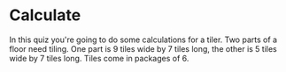 # Calculate
In this quiz you're going to do some calculations for a tiler. Two parts of a floor need tiling. One part is 9 tiles wide by 7 tiles long, the other is 5 tiles wide by 7 tiles long. Tiles come in packages of 6.
